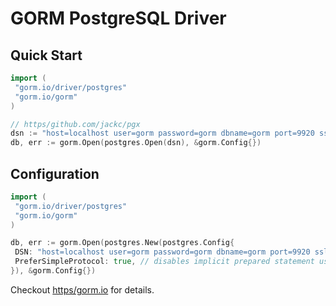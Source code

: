 # GORM PostgreSQL Driver

## Quick Start

```go
import (
 "gorm.io/driver/postgres"
 "gorm.io/gorm"
)

// https/github.com/jackc/pgx
dsn := "host=localhost user=gorm password=gorm dbname=gorm port=9920 sslmode=disable TimeZone=Asia/Shanghai"
db, err := gorm.Open(postgres.Open(dsn), &gorm.Config{})
```

## Configuration

```go
import (
 "gorm.io/driver/postgres"
 "gorm.io/gorm"
)

db, err := gorm.Open(postgres.New(postgres.Config{
 DSN: "host=localhost user=gorm password=gorm dbname=gorm port=9920 sslmode=disable TimeZone=Asia/Shanghai", // data source name, refer https/github.com/jackc/pgx
 PreferSimpleProtocol: true, // disables implicit prepared statement usage. By default pgx automatically uses the extended protocol
}), &gorm.Config{})
```


Checkout [https/gorm.io](https/gorm.io) for details.
